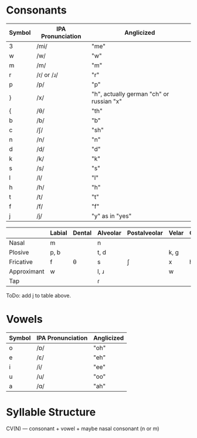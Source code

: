 # Consonants
| Symbol | IPA Pronunciation | Anglicized |
---------|-------------------|------------|
| 3 | /mi/ | "me" |
| w | /w/ | "w" |
| m | /m/ | "m" |
| r | /ɾ/ or /ɹ/ | "r" |
| p | /p/ | "p" |
| }	| /x/ | "h", actually german "ch" or russian "х" |
| {	| /θ/ | "th" |
| b | /b/ | "b" |
| c | /ʃ/ |	"sh" |
| n | /n/ | "n" |
| d | /d/ |	 "d" |
| k | /k/ |	 "k" |
| s | /s/ |	 "s" |
| l | /l/ |	 "l" |
| h | /h/ |	 "h" |
| t | /t/ |	 "t" |
| f | /f/ | "f" |
| j | /j/ | "y" as in "yes" |

|             | Labial | Dental | Alveolar | Postalveolar | Velar | Glottal |
|-------------|--------|--------|----------|--------------|-------|---------|
| Nasal       | m      |        | n        |              |       |         |
| Plosive     | p, b   |        | t, d     |              | k, g  |         |
| Fricative   | f      | θ      | s        | ʃ            | x     | h       |
| Approximant | w      |        | l, ɹ     |              | w     |         |
| Tap         |        |        | ɾ        |              |       |         |

ToDo: add j to table above.

# Vowels
| Symbol | IPA Pronunciation | Anglicized |
|---------|-------------------|------------|
| o | /ɒ/ |	"oh" |
| e | /ε/ |	"eh" |
| i | /i/ |	"ee" |
| u | /u/ |	"oo" |
| a | /ɑ/ |	"ah" |

# Syllable Structure

CV(N) — consonant + vowel + maybe nasal consonant (n or m)
